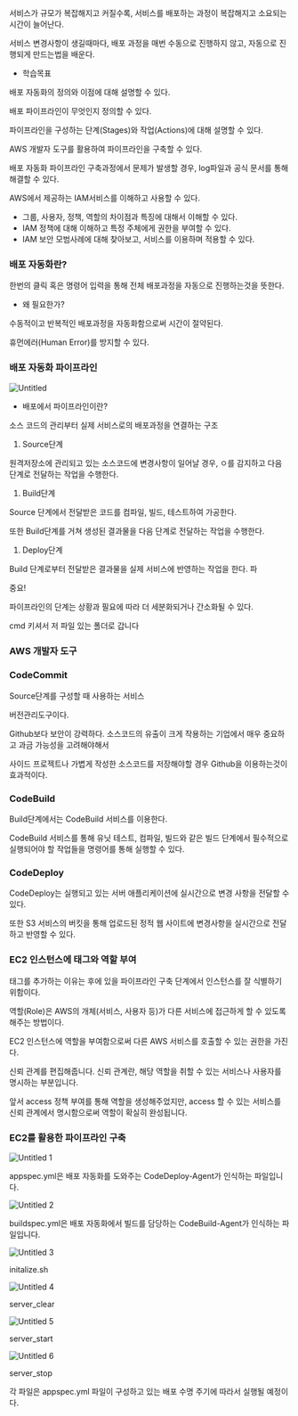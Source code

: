 서비스가 규모가 복잡해지고 커질수록, 서비스를 배포하는 과정이 복잡해지고 소요되는 시간이 늘어난다.

서비스 변경사항이 생길때마다, 배포 과정을 매번 수동으로 진행하지 않고, 자동으로 진행되게 만드는법을 배운다.

- 학습목표

배포 자동화의 정의와 이점에 대해 설명할 수 있다.

배포 파이프라인이 무엇인지 정의할 수 있다.

파이프라인을 구성하는 단계(Stages)와 작업(Actions)에 대해 설명할 수 있다.

AWS 개발자 도구를 활용하여 파이프라인을 구축할 수 있다.

배포 자동화 파이프라인 구축과정에서 문제가 발생할 경우, log파일과 공식 문서를 통해 해결할 수 있다.

AWS에서 제공하는 IAM서비스를 이해하고 사용할 수 있다.

- 그룹, 사용자, 정책, 역할의 차이점과 특징에 대해서 이해할 수 있다.
- IAM 정책에 대해 이해하고 특정 주체에게 권한을 부여할 수 있다.
- IAM 보안 모범사례에 대해 찾아보고, 서비스를 이용하며 적용할 수 있다.

### 배포 자동화란?

한번의 클릭 혹은 명령어 입력을 통해 전체 배포과정을 자동으로 진행하는것을 뜻한다.

- 왜 필요한가?

수동적이고 반복적인 배포과정을 자동화함으로써 시간이 절약된다.

휴먼에러(Human Error)를 방지할 수 있다.

### 배포 자동화 파이프라인

![Untitled](https://user-images.githubusercontent.com/70310271/183131512-cee9da22-65e6-43b0-90b5-a634456a8390.png)

- 배포에서 파이프라인이란?

소스 코드의 관리부터 실제 서비스로의 배포과정을 연결하는 구조

1. Source단계

원격저장소에 관리되고 있는 소스코드에 변경사항이 일어날 경우, ㅇ를 감지하고 다음 단계로 전달하는 작업을 수행한다.

1. Build단계

Source 단계에서 전달받은 코드를 컴파일, 빌드, 테스트하여 가공한다.

또한 Build단계를 거쳐 생성된 결과물을 다음 단계로 전달하는 작업을 수행한다.

1. Deploy단계

Build 단계로부터 전달받은 결과물을 실제 서비스에 반영하는 작업을 한다.
파

중요!

파이프라인의 단계는 상황과 필요에 따라 더 세분화되거나 간소화될 수 있다.

cmd 키셔서 저 파일 있는 폴더로 갑니다

### AWS 개발자 도구

### CodeCommit

Source단계를 구성할 때 사용하는 서비스

버전관리도구이다.

Github보다 보안이 강력하다. 소스코드의 유출이 크게 작용하는 기업에서 매우 중요하고 과금 가능성을 고려해야해서

사이드 프로젝트나 가볍게 작성한 소스코드를 저장해야할 경우 Github을 이용하는것이 효과적이다.

### CodeBuild

Build단계에서는 CodeBuild 서비스를 이용한다.

CodeBuild 서비스를 통해 유닛 테스트, 컴파일, 빌드와 같은 빌드 단계에서 필수적으로 실행되어야 할 작업들을 명령어를 통해 실행할 수 있다.

### CodeDeploy

CodeDeploy는 실행되고 있는 서버 애플리케이션에 실시간으로 변경 사항을 전달할 수 있다.

또한 S3 서비스의 버킷을 통해 업로드된 정적 웹 사이트에 변경사항을 실시간으로 전달하고 반영할 수 있다.

### EC2 인스턴스에 태그와 역할 부여

태그를 추가하는 이유는 후에 있을 파이프라인 구축 단계에서 인스턴스를 잘 식별하기 위함이다.

역할(Role)은 AWS의 개체(서비스, 사용자 등)가 다른 서비스에 접근하게 할 수 있도록 해주는 방법이다.

EC2 인스턴스에 역할을 부여함으로써 다른 AWS 서비스를 호출할 수 있는 권한을 가진다.

신뢰 관계를 편집해줍니다. 신뢰 관계란, 해당 역할을 취할 수 있는 서비스나 사용자를 명시하는 부분입니다.

앞서 access 정책 부여를 통해 역할을 생성해주었지만, access 할 수 있는 서비스를 신뢰 관계에서 명시함으로써 역할이 확실히 완성됩니다.

### EC2를 활용한 파이프라인 구축

![Untitled 1](https://user-images.githubusercontent.com/70310271/183131537-1bf7e684-9742-4909-bfa7-3123c88955d6.png)

appspec.yml은 배포 자동화를 도와주는 CodeDeploy-Agent가 인식하는 파일입니다.

![Untitled 2](https://user-images.githubusercontent.com/70310271/183131560-8f001149-751e-4520-b0a2-60f3b537b475.png)

buildspec.yml은 배포 자동화에서 빌드를 담당하는 CodeBuild-Agent가 인식하는 파일입니다.

![Untitled 3](https://user-images.githubusercontent.com/70310271/183131573-8e8f89cd-929d-4ae4-8d42-4632dbf5994e.png)

initalize.sh

![Untitled 4](https://user-images.githubusercontent.com/70310271/183131590-66a083b1-6d43-4313-879f-8aca1e0c329c.png)

server_clear

![Untitled 5](https://user-images.githubusercontent.com/70310271/183131608-adfb65ef-a401-4452-9cac-97daefe74fd3.png)

server_start

![Untitled 6](https://user-images.githubusercontent.com/70310271/183131624-c8b23793-f9f6-43c1-927f-eff04f789f41.png)

server_stop

각 파일은 appspec.yml 파일이 구성하고 있는 배포 수명 주기에 따라서 실행될 예정이다.
